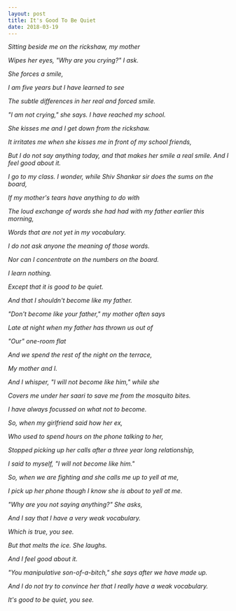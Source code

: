 ```yaml
---
layout: post
title: It's Good To Be Quiet
date: 2018-03-19
---
```


*Sitting beside me on the rickshaw, my mother*

*Wipes her eyes, "Why are you crying?" I ask.*

*She forces a smile,*

*I am five years but I have learned to see*

*The subtle differences in her real and forced smile.*

*"I am not crying," she says. I have reached my school.*

*She kisses me and I get down from the rickshaw.*


*It irritates me when she kisses me in front of my school friends,*

*But I do not say anything today, and that makes her smile a real smile. And I feel good about it.*


*I go to my class. I wonder, while Shiv Shankar sir does the sums on the board,*

*If my mother's tears have anything to do with*

*The loud exchange of words she had had with my father earlier this morning,*

*Words that are not yet in my vocabulary.*


*I do not ask anyone the meaning of those words.*

*Nor can I concentrate on the numbers on the board.*

*I learn nothing.*


*Except that it is good to be quiet.*

*And that I shouldn't become like my father.*

*"Don't become like your father," my mother often says*

*Late at night when my father has thrown us out of*

*"Our" one-room flat*

*And we spend the rest of the night on the terrace,*

*My mother and I.*

*And I whisper, "I will not become like him," while she*

*Covers me under her saari to save me from the mosquito bites.*

*I have always focussed on what not to become.*

*So, when my girlfriend said how her ex,*

*Who used to spend hours on the phone talking to her,*

*Stopped picking up her calls after a three year long relationship,*

*I said to myself, "I will not become like him."*


*So, when we are fighting and she calls me up to yell at me,*

*I pick up her phone though I know she is about to yell at me.*

*"Why are you not saying anything?" She asks,*

*And I say that I have a very weak vocabulary.*


*Which is true, you see.*

*But that melts the ice. She laughs.*

*And I feel good about it.*


*"You manipulative son-of-a-bitch," she says after we have made up.*

*And I do not try to convince her that I really have a weak vocabulary.*


*It's good to be quiet, you see.*
